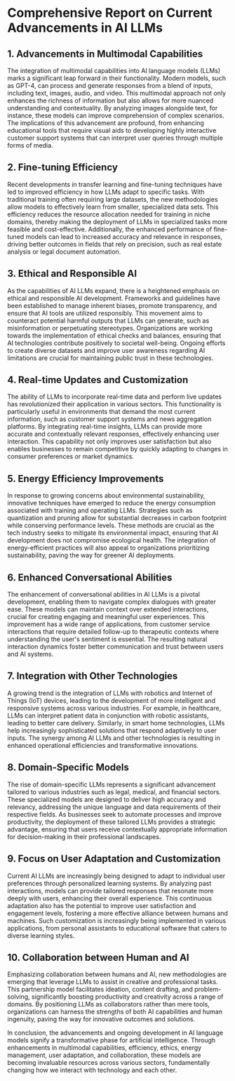 # Comprehensive Report on Current Advancements in AI LLMs

## 1. Advancements in Multimodal Capabilities
The integration of multimodal capabilities into AI language models (LLMs) marks a significant leap forward in their functionality. Modern models, such as GPT-4, can process and generate responses from a blend of inputs, including text, images, audio, and video. This multimodal approach not only enhances the richness of information but also allows for more nuanced understanding and contextuality. By analyzing images alongside text, for instance, these models can improve comprehension of complex scenarios. The implications of this advancement are profound, from enhancing educational tools that require visual aids to developing highly interactive customer support systems that can interpret user queries through multiple forms of media.

## 2. Fine-tuning Efficiency
Recent developments in transfer learning and fine-tuning techniques have led to improved efficiency in how LLMs adapt to specific tasks. With traditional training often requiring large datasets, the new methodologies allow models to effectively learn from smaller, specialized data sets. This efficiency reduces the resource allocation needed for training in niche domains, thereby making the deployment of LLMs in specialized tasks more feasible and cost-effective. Additionally, the enhanced performance of fine-tuned models can lead to increased accuracy and relevance in responses, driving better outcomes in fields that rely on precision, such as real estate analysis or legal document automation.

## 3. Ethical and Responsible AI
As the capabilities of AI LLMs expand, there is a heightened emphasis on ethical and responsible AI development. Frameworks and guidelines have been established to manage inherent biases, promote transparency, and ensure that AI tools are utilized responsibly. This movement aims to counteract potential harmful outputs that LLMs can generate, such as misinformation or perpetuating stereotypes. Organizations are working towards the implementation of ethical checks and balances, ensuring that AI technologies contribute positively to societal well-being. Ongoing efforts to create diverse datasets and improve user awareness regarding AI limitations are crucial for maintaining public trust in these technologies.

## 4. Real-time Updates and Customization
The ability of LLMs to incorporate real-time data and perform live updates has revolutionized their application in various sectors. This functionality is particularly useful in environments that demand the most current information, such as customer support systems and news aggregation platforms. By integrating real-time insights, LLMs can provide more accurate and contextually relevant responses, effectively enhancing user interaction. This capability not only improves user satisfaction but also enables businesses to remain competitive by quickly adapting to changes in consumer preferences or market dynamics.

## 5. Energy Efficiency Improvements
In response to growing concerns about environmental sustainability, innovative techniques have emerged to reduce the energy consumption associated with training and operating LLMs. Strategies such as quantization and pruning allow for substantial decreases in carbon footprint while conserving performance levels. These methods are crucial as the tech industry seeks to mitigate its environmental impact, ensuring that AI development does not compromise ecological health. The integration of energy-efficient practices will also appeal to organizations prioritizing sustainability, paving the way for greener AI deployments.

## 6. Enhanced Conversational Abilities
The enhancement of conversational abilities in AI LLMs is a pivotal development, enabling them to navigate complex dialogues with greater ease. These models can maintain context over extended interactions, crucial for creating engaging and meaningful user experiences. This improvement has a wide range of applications, from customer service interactions that require detailed follow-up to therapeutic contexts where understanding the user's sentiment is essential. The resulting natural interaction dynamics foster better communication and trust between users and AI systems.

## 7. Integration with Other Technologies
A growing trend is the integration of LLMs with robotics and Internet of Things (IoT) devices, leading to the development of more intelligent and responsive systems across various industries. For example, in healthcare, LLMs can interpret patient data in conjunction with robotic assistants, leading to better care delivery. Similarly, in smart home technologies, LLMs help increasingly sophisticated solutions that respond adaptively to user inputs. The synergy among AI LLMs and other technologies is resulting in enhanced operational efficiencies and transformative innovations.

## 8. Domain-Specific Models
The rise of domain-specific LLMs represents a significant advancement tailored to various industries such as legal, medical, and financial sectors. These specialized models are designed to deliver high accuracy and relevancy, addressing the unique language and data requirements of their respective fields. As businesses seek to automate processes and improve productivity, the deployment of these tailored LLMs provides a strategic advantage, ensuring that users receive contextually appropriate information for decision-making in their professional landscapes.

## 9. Focus on User Adaptation and Customization
Current AI LLMs are increasingly being designed to adapt to individual user preferences through personalized learning systems. By analyzing past interactions, models can provide tailored responses that resonate more deeply with users, enhancing their overall experience. This continuous adaptation also has the potential to improve user satisfaction and engagement levels, fostering a more effective alliance between humans and machines. Such customization is increasingly being implemented in various applications, from personal assistants to educational software that caters to diverse learning styles.

## 10. Collaboration between Human and AI
Emphasizing collaboration between humans and AI, new methodologies are emerging that leverage LLMs to assist in creative and professional tasks. This partnership model facilitates ideation, content drafting, and problem-solving, significantly boosting productivity and creativity across a range of domains. By positioning LLMs as collaborators rather than mere tools, organizations can harness the strengths of both AI capabilities and human ingenuity, paving the way for innovative outcomes and solutions.

In conclusion, the advancements and ongoing development in AI language models signify a transformative phase for artificial intelligence. Through enhancements in multimodal capabilities, efficiency, ethics, energy management, user adaptation, and collaboration, these models are becoming invaluable resources across various sectors, fundamentally changing how we interact with technology and each other.